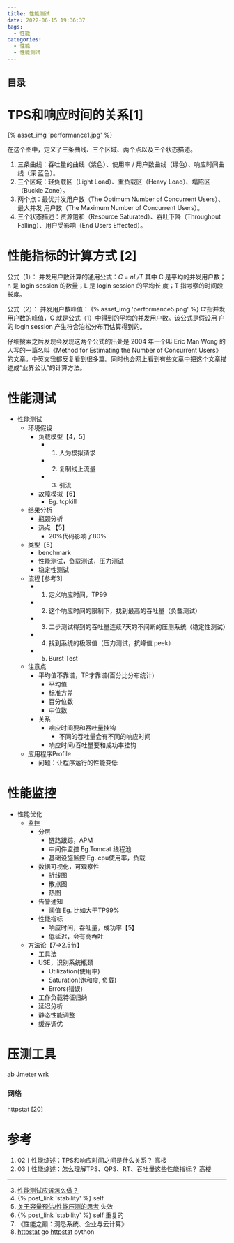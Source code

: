 ```yaml
---
title: 性能测试  
date: 2022-06-15 19:36:37
tags:
  - 性能
categories:
  - 性能
  - 性能测试
---
```


<p></p>
<!-- more -->

## 目录
<!-- toc -->

#  TPS和响应时间的关系[1]

{% asset_img  'performance1.jpg' %}

在这个图中，定义了三条曲线、三个区域、两个点以及三个状态描述。
1. 三条曲线：吞吐量的曲线（紫色）、使用率 / 用户数曲线（绿色）、响应时间曲线（深
蓝色）。
2. 三个区域：轻负载区（Light Load）、重负载区（Heavy Load）、塌陷区（Buckle
Zone）。
3. 两个点：最优并发用户数（The Optimum Number of Concurrent Users）、最大并发
用户数（The Maximum Number of Concurrent Users）。
4. 三个状态描述：资源饱和（Resource Saturated）、吞吐下降（Throughput
Falling）、用户受影响（End Users Effected）。

# 性能指标的计算方式 [2]

公式（1）：
并发用户数计算的通用公式：*C* = *nL/T*
其中 C 是平均的并发用户数；n 是 login session 的数量；L 是 login session 的平均长
度；T 指考察的时间段长度。



公式（2）：
并发用户数峰值： 
{% asset_img  'performance5.png' %}
C’指并发用户数的峰值，C 就是公式（1）中得到的平均的并发用户数。该公式是假设用
户的 login session 产生符合泊松分布而估算得到的。

仔细搜索之后发现会发现这两个公式的出处是 2004 年一个叫 Eric Man Wong 的人写的一篇名叫《Method for Estimating the Number of Concurrent Users》的文章。中英文我都反复看到很多篇。同时也会网上看到有些文章中把这个文章描述成“业界公认”的计算方法。



# 性能测试
+ 性能测试
	- 环境假设
		+ 负载模型【4，5】
			+ 1. 人为模拟请求
			+ 2. 复制线上流量
			+ 3. 引流
		+ 故障模拟【6】
			+ Eg. tcpkill
	- 结果分析
		+ 瓶颈分析
		+ 热点  【5】
			+ 20%代码影响了80%
	- 类型【5】
		+ benchmark
		+ 性能测试，负载测试，压力测试
		+ 稳定性测试
	- 流程 [参考3]
		+ 1. 定义响应时间，TP99
		+ 2. 这个响应时间的限制下，找到最高的吞吐量（负载测试）
		+ 3. 二步测试得到的吞吐量连续7天的不间断的压测系统（稳定性测试）
		+ 4. 找到系统的极限值（压力测试，抗峰值 peek）
		+ 5. Burst Test
	- 注意点
		+ 平均值不靠谱，TP才靠谱(百分比分布统计)
			+ 平均值
			+ 标准方差
			+ 百分位数
			+ 中位数
		+ 关系
			+ 响应时间要和吞吐量挂钩
				+ 不同的吞吐量会有不同的响应时间
			+ 响应时间/吞吐量要和成功率挂钩
	- 应用程序Profile
		+ 问题：让程序运行的性能变低


# 性能监控
+ 性能优化
	- 监控
		+ 分层
			+ 链路跟踪，APM
			+ 中间件监控
				Eg.Tomcat 线程池
			+ 基础设施监控
				Eg. cpu使用率，负载
		+ 数据可视化，可观察性
			+ 折线图
			+ 散点图
			+ 热图
		+ 告警通知
			+ 阈值 Eg. 比如大于TP99%
		+ 性能指标
			+ 响应时间，吞吐量，成功率【5】
			+ 低延迟，会有高吞吐
	- 方法论【7->2.5节】
		+ 工具法
		+ USE，识别系统瓶颈
			+ Utilization(使用率)
			+ Saturation(饱和度, 负载)
			+ Errors(错误)
		+ 工作负载特征归纳
		+ 延迟分析
		+ 静态性能调整
		+ 缓存调优


# 压测工具
ab
Jmeter
wrk
### 网络
httpstat [20]


# 参考
1. 02丨性能综述：TPS和响应时间之间是什么关系？  高楼
2. 03丨性能综述：怎么理解TPS、QPS、RT、吞吐量这些性能指标？ 高楼

----
3. [性能测试应该怎么做？](https://coolshell.cn/articles/17381.html) 
4. {% post_link 'stability' %}  self
5. [关于容量预估/性能压测的思考](http://blog.jobbole.com/88958/) 失效
6. {% post_link 'stability' %}   self  重复的
7. 《性能之巅：洞悉系统、企业与云计算》 
20. [ httpstat](https://github.com/davecheney/httpstat)  go
      [ httpstat](https://github.com/reorx/httpstat) python




